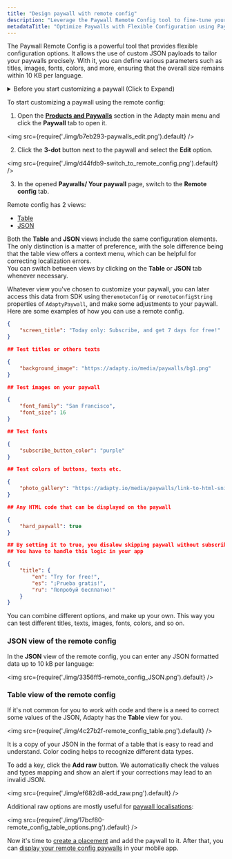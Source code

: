 ```yaml
---
title: "Design paywall with remote config"
description: "Leverage the Paywall Remote Config tool to fine-tune your paywalls effortlessly. Utilize custom JSON payloads to personalize titles, images, fonts, and colors with precision. Ensure optimal performance with size restrictions per language, all without hassle"
metadataTitle: "Optimize Paywalls with Flexible Configuration using Paywall Remote Config"
---
```


The Paywall Remote Config is a powerful tool that provides flexible configuration options. It allows the use of custom JSON payloads to tailor your paywalls precisely. With it, you can define various parameters such as titles, images, fonts, colors, and more, ensuring that the overall size remains within 10 KB per language.

<details>
   <summary>Before you start customizing a paywall (Click to Expand)</summary>

   1. [Create a product](create-product).
2. [Create a paywall and add the product to it](create-paywall).
</details>

To start customizing a paywall using the remote config:

1. Open the [**Products and Paywalls**](https://app.adapty.io/paywalls) section in the Adapty main menu and click the **Paywall** tab to open it. 

   
<img
  src={require('./img/b7eb293-paywalls_edit.png').default}
/>




2. Click the **3-dot** button next to the paywall and select the **Edit** option.

   
<img
  src={require('./img/d44fdb9-switch_to_remote_config.png').default}
/>




3. In the opened **Paywalls/ Your paywall** page, switch to the **Remote config** tab.

Remote config has 2 views: 

- [Table](customize-paywall-with-remote-config#table-view-of-the-remote-config)
- [JSON](customize-paywall-with-remote-config#json-view-of-the-remote-config)

Both the **Table** and **JSON** views include the same configuration elements. The only distinction is a matter of preference, with the sole difference being that the table view offers a context menu, which can be helpful for correcting localization errors.  
You can switch between views by clicking on the **Table** or **JSON** tab whenever necessary.

Whatever view you've chosen to customize your paywall, you can later access this data from SDK using the`remoteConfig` or `remoteConfigString` properties of `AdaptyPaywall`, and make some adjustments to your paywall. Here are some examples of how you can use a remote config.

```json title="title="Titles""
{
    "screen_title": "Today only: Subscribe, and get 7 days for free!"
}

## Test titles or others texts
```
```json title="title="Images""
{
    "background_image": "https://adapty.io/media/paywalls/bg1.png"
}

## Test images on your paywall
```
```json title="title="Fonts""
{
    "font_family": "San Francisco",
    "font_size": 16
}

## Test fonts
```
```json title="title="Color""
{
    "subscribe_button_color": "purple"
}

## Test colors of buttons, texts etc.
```
```json title="title="HTML""
{
    "photo_gallery": "https://adapty.io/media/paywalls/link-to-html-snippet.html"
}

## Any HTML code that can be displayed on the paywall
```
```json title="title="Soft/Hard Paywall""
{
    "hard_paywall": true
}

## By setting it to true, you disalow skipping paywall without subscribing
## You have to handle this logic in your app
```
```json title="title="Translations""
{
    "title": {
        "en": "Try for free!",
        "es": "¡Prueba gratis!",
        "ru": "Попробуй бесплатно!"
    }
}
```

You can combine different options, and make up your own. This way you can test different titles, texts, images, fonts, colors, and so on.

### JSON view of the remote config

In the **JSON** view of the remote config, you can enter any JSON formatted data up to 10 kB per language:


<img
  src={require('./img/3356ff5-remote_config_JSON.png').default}
/>





### Table view of the remote config

If it's not common for you to work with code and there is a need to correct some values of the JSON, Adapty has the **Table** view for you.


<img
  src={require('./img/4c27b2f-remote_config_table.png').default}
/>





It is a copy of your JSON in the format of a table that is easy to read and understand. Color coding helps to recognize different data types. 

To add a key, click the **Add raw** button. We automatically check the values and types mapping and show an alert if your corrections may lead to an invalid JSON.


<img
  src={require('./img/ef682d8-add_raw.png').default}
/>





Additional raw options are mostly useful for [paywall localisations](add-remote-config-locale):


<img
  src={require('./img/17bcf80-remote_config_table_options.png').default}
/>





Now it's time to [create a placement](create-placement) and add the paywall to it. After that, you can [display your remote config paywalls](display-remote-config-paywalls) in your mobile app.